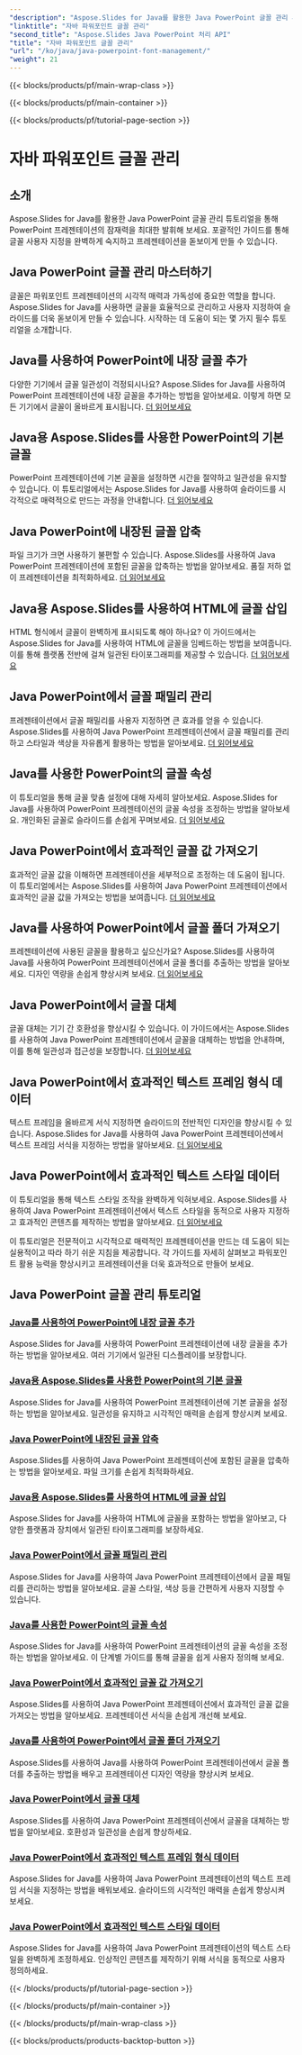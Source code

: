 ```yaml
---
"description": "Aspose.Slides for Java를 활용한 Java PowerPoint 글꼴 관리 튜토리얼을 살펴보세요. 프레젠테이션을 더욱 풍성하게 만들기 위한 임베딩, 압축 및 사용자 지정 기술을 익혀보세요."
"linktitle": "자바 파워포인트 글꼴 관리"
"second_title": "Aspose.Slides Java PowerPoint 처리 API"
"title": "자바 파워포인트 글꼴 관리"
"url": "/ko/java/java-powerpoint-font-management/"
"weight": 21
---
```


{{< blocks/products/pf/main-wrap-class >}}

{{< blocks/products/pf/main-container >}}

{{< blocks/products/pf/tutorial-page-section >}}

# 자바 파워포인트 글꼴 관리

## 소개

Aspose.Slides for Java를 활용한 Java PowerPoint 글꼴 관리 튜토리얼을 통해 PowerPoint 프레젠테이션의 잠재력을 최대한 발휘해 보세요. 포괄적인 가이드를 통해 글꼴 사용자 지정을 완벽하게 숙지하고 프레젠테이션을 돋보이게 만들 수 있습니다.

## Java PowerPoint 글꼴 관리 마스터하기

글꼴은 파워포인트 프레젠테이션의 시각적 매력과 가독성에 중요한 역할을 합니다. Aspose.Slides for Java를 사용하면 글꼴을 효율적으로 관리하고 사용자 지정하여 슬라이드를 더욱 돋보이게 만들 수 있습니다. 시작하는 데 도움이 되는 몇 가지 필수 튜토리얼을 소개합니다.

## Java를 사용하여 PowerPoint에 내장 글꼴 추가
다양한 기기에서 글꼴 일관성이 걱정되시나요? Aspose.Slides for Java를 사용하여 PowerPoint 프레젠테이션에 내장 글꼴을 추가하는 방법을 알아보세요. 이렇게 하면 모든 기기에서 글꼴이 올바르게 표시됩니다. [더 읽어보세요](./add-embedded-fonts-powerpoint-java/)

## Java용 Aspose.Slides를 사용한 PowerPoint의 기본 글꼴
PowerPoint 프레젠테이션에 기본 글꼴을 설정하면 시간을 절약하고 일관성을 유지할 수 있습니다. 이 튜토리얼에서는 Aspose.Slides for Java를 사용하여 슬라이드를 시각적으로 매력적으로 만드는 과정을 안내합니다. [더 읽어보세요](./default-fonts-powerpoint/)

## Java PowerPoint에 내장된 글꼴 압축
파일 크기가 크면 사용하기 불편할 수 있습니다. Aspose.Slides를 사용하여 Java PowerPoint 프레젠테이션에 포함된 글꼴을 압축하는 방법을 알아보세요. 품질 저하 없이 프레젠테이션을 최적화하세요. [더 읽어보세요](./embedded-font-compression-java-powerpoint/)

## Java용 Aspose.Slides를 사용하여 HTML에 글꼴 삽입
HTML 형식에서 글꼴이 완벽하게 표시되도록 해야 하나요? 이 가이드에서는 Aspose.Slides for Java를 사용하여 HTML에 글꼴을 임베드하는 방법을 보여줍니다. 이를 통해 플랫폼 전반에 걸쳐 일관된 타이포그래피를 제공할 수 있습니다. [더 읽어보세요](./embed-fonts-in-html/)

## Java PowerPoint에서 글꼴 패밀리 관리
프레젠테이션에서 글꼴 패밀리를 사용자 지정하면 큰 효과를 얻을 수 있습니다. Aspose.Slides를 사용하여 Java PowerPoint 프레젠테이션에서 글꼴 패밀리를 관리하고 스타일과 색상을 자유롭게 활용하는 방법을 알아보세요. [더 읽어보세요](./manage-font-family-java-powerpoint/)

## Java를 사용한 PowerPoint의 글꼴 속성
이 튜토리얼을 통해 글꼴 맞춤 설정에 대해 자세히 알아보세요. Aspose.Slides for Java를 사용하여 PowerPoint 프레젠테이션의 글꼴 속성을 조정하는 방법을 알아보세요. 개인화된 글꼴로 슬라이드를 손쉽게 꾸며보세요. [더 읽어보세요](./font-properties-powerpoint-java/)

## Java PowerPoint에서 효과적인 글꼴 값 가져오기
효과적인 글꼴 값을 이해하면 프레젠테이션을 세부적으로 조정하는 데 도움이 됩니다. 이 튜토리얼에서는 Aspose.Slides를 사용하여 Java PowerPoint 프레젠테이션에서 효과적인 글꼴 값을 가져오는 방법을 보여줍니다. [더 읽어보세요](./get-effective-font-values-java-powerpoint/)

## Java를 사용하여 PowerPoint에서 글꼴 폴더 가져오기
프레젠테이션에 사용된 글꼴을 활용하고 싶으신가요? Aspose.Slides를 사용하여 Java를 사용하여 PowerPoint 프레젠테이션에서 글꼴 폴더를 추출하는 방법을 알아보세요. 디자인 역량을 손쉽게 향상시켜 보세요. [더 읽어보세요](./get-fonts-folders-powerpoint-java/)

## Java PowerPoint에서 글꼴 대체
글꼴 대체는 기기 간 호환성을 향상시킬 수 있습니다. 이 가이드에서는 Aspose.Slides를 사용하여 Java PowerPoint 프레젠테이션에서 글꼴을 대체하는 방법을 안내하며, 이를 통해 일관성과 접근성을 보장합니다. [더 읽어보세요](./fonts-substitution-java-powerpoint/)

## Java PowerPoint에서 효과적인 텍스트 프레임 형식 데이터
텍스트 프레임을 올바르게 서식 지정하면 슬라이드의 전반적인 디자인을 향상시킬 수 있습니다. Aspose.Slides for Java를 사용하여 Java PowerPoint 프레젠테이션에서 텍스트 프레임 서식을 지정하는 방법을 알아보세요. [더 읽어보세요](./effective-text-frame-format-data-java-powerpoint/)

## Java PowerPoint에서 효과적인 텍스트 스타일 데이터
이 튜토리얼을 통해 텍스트 스타일 조작을 완벽하게 익혀보세요. Aspose.Slides를 사용하여 Java PowerPoint 프레젠테이션에서 텍스트 스타일을 동적으로 사용자 지정하고 효과적인 콘텐츠를 제작하는 방법을 알아보세요. [더 읽어보세요](./effective-text-style-data-java-powerpoint/)

이 튜토리얼은 전문적이고 시각적으로 매력적인 프레젠테이션을 만드는 데 도움이 되는 실용적이고 따라 하기 쉬운 지침을 제공합니다. 각 가이드를 자세히 살펴보고 파워포인트 활용 능력을 향상시키고 프레젠테이션을 더욱 효과적으로 만들어 보세요.
## Java PowerPoint 글꼴 관리 튜토리얼
### [Java를 사용하여 PowerPoint에 내장 글꼴 추가](./add-embedded-fonts-powerpoint-java/)
Aspose.Slides for Java를 사용하여 PowerPoint 프레젠테이션에 내장 글꼴을 추가하는 방법을 알아보세요. 여러 기기에서 일관된 디스플레이를 보장합니다.
### [Java용 Aspose.Slides를 사용한 PowerPoint의 기본 글꼴](./default-fonts-powerpoint/)
Aspose.Slides for Java를 사용하여 PowerPoint 프레젠테이션에 기본 글꼴을 설정하는 방법을 알아보세요. 일관성을 유지하고 시각적인 매력을 손쉽게 향상시켜 보세요.
### [Java PowerPoint에 내장된 글꼴 압축](./embedded-font-compression-java-powerpoint/)
Aspose.Slides를 사용하여 Java PowerPoint 프레젠테이션에 포함된 글꼴을 압축하는 방법을 알아보세요. 파일 크기를 손쉽게 최적화하세요.
### [Java용 Aspose.Slides를 사용하여 HTML에 글꼴 삽입](./embed-fonts-in-html/)
Aspose.Slides for Java를 사용하여 HTML에 글꼴을 포함하는 방법을 알아보고, 다양한 플랫폼과 장치에서 일관된 타이포그래피를 보장하세요.
### [Java PowerPoint에서 글꼴 패밀리 관리](./manage-font-family-java-powerpoint/)
Aspose.Slides for Java를 사용하여 Java PowerPoint 프레젠테이션에서 글꼴 패밀리를 관리하는 방법을 알아보세요. 글꼴 스타일, 색상 등을 간편하게 사용자 지정할 수 있습니다.
### [Java를 사용한 PowerPoint의 글꼴 속성](./font-properties-powerpoint-java/)
Aspose.Slides for Java를 사용하여 PowerPoint 프레젠테이션의 글꼴 속성을 조정하는 방법을 알아보세요. 이 단계별 가이드를 통해 글꼴을 쉽게 사용자 정의해 보세요.
### [Java PowerPoint에서 효과적인 글꼴 값 가져오기](./get-effective-font-values-java-powerpoint/)
Aspose.Slides를 사용하여 Java PowerPoint 프레젠테이션에서 효과적인 글꼴 값을 가져오는 방법을 알아보세요. 프레젠테이션 서식을 손쉽게 개선해 보세요.
### [Java를 사용하여 PowerPoint에서 글꼴 폴더 가져오기](./get-fonts-folders-powerpoint-java/)
Aspose.Slides를 사용하여 Java를 사용하여 PowerPoint 프레젠테이션에서 글꼴 폴더를 추출하는 방법을 배우고 프레젠테이션 디자인 역량을 향상시켜 보세요.
### [Java PowerPoint에서 글꼴 대체](./fonts-substitution-java-powerpoint/)
Aspose.Slides를 사용하여 Java PowerPoint 프레젠테이션에서 글꼴을 대체하는 방법을 알아보세요. 호환성과 일관성을 손쉽게 향상하세요.
### [Java PowerPoint에서 효과적인 텍스트 프레임 형식 데이터](./effective-text-frame-format-data-java-powerpoint/)
Aspose.Slides for Java를 사용하여 Java PowerPoint 프레젠테이션의 텍스트 프레임 서식을 지정하는 방법을 배워보세요. 슬라이드의 시각적인 매력을 손쉽게 향상시켜 보세요.
### [Java PowerPoint에서 효과적인 텍스트 스타일 데이터](./effective-text-style-data-java-powerpoint/)
Aspose.Slides for Java를 사용하여 Java PowerPoint 프레젠테이션의 텍스트 스타일을 완벽하게 조정하세요. 인상적인 콘텐츠를 제작하기 위해 서식을 동적으로 사용자 정의하세요.

{{< /blocks/products/pf/tutorial-page-section >}}

{{< /blocks/products/pf/main-container >}}

{{< /blocks/products/pf/main-wrap-class >}}

{{< blocks/products/products-backtop-button >}}